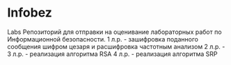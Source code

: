 # Infobez
Labs
Репозиторий для отправки на оценивание лабораторных работ по Информационной безопасности.
1 л.р. - зашифровка поданного сообщения шифром цезаря и расшифровка частотным анализом
2 л.р. - 
3 л.р. - реализация алгоритма RSA
4 л.р. - реализация алгоритма SRP
